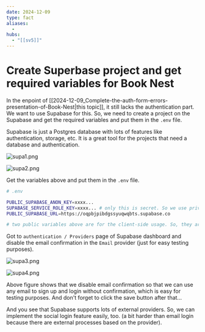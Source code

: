 ```yaml
---
date: 2024-12-09
type: fact
aliases:
  -
hubs:
  - "[[sv5]]"
---
```


# Create Superbase project and get required variables for Book Nest

In the enpoint of [[2024-12-09_Complete-the-auth-form-errors-presentation-of-Book-Nest|this topic]], it still lacks the authentication part. We want to use Supabase for this. So, we need to create a project on the Supabase and get the required variables and put them in the `.env` file.

Supabase is just a Postgres database with lots of features like authentication, storage, etc. It is a great tool for the projects that need a database and authentication.




![supa1.png](../assets/imgs/supa1.png)

![supa2.png](../assets/imgs/supa2.png)


Get the variables above and put them in the `.env` file.

```bash
# .env

PUBLIC_SUPABASE_ANON_KEY=xxxx...
SUPABASE_SERVICE_ROLE_KEY=xxxx... # only this is secret. So we use private env to store it.
PUBLIC_SUPABASE_URL=https://oqpbjpibdgssyuqwqbts.supabase.co

# two public variables above are for the client-side usage. So, they are public.

```

Got to `authentication / Providers` page of Supabase dashboard and disable the email confirmation in the `Email` provider (just for easy testing purposes).

![supa3.png](../assets/imgs/supa3.png)

![supa4.png](../assets/imgs/supa4.png)

Above figure shows that we disable email confirmation so that we can use any email to sign up and login without confirmation, which is easy for testing purposes. And don't forget to click the save button after that...

And you see that Supabase supports lots of external providers. So, we can implement the social login feature easily, too. (a bit harder than email login because there are external processes based on the provider).


